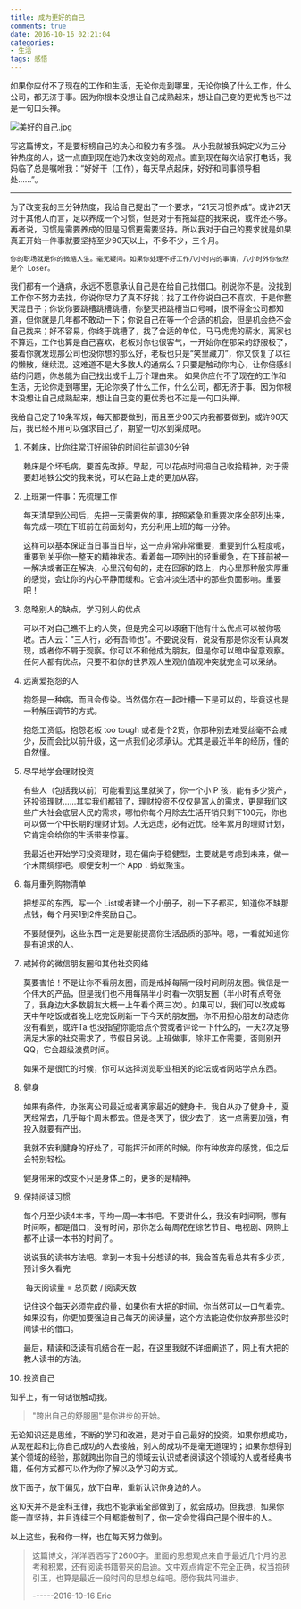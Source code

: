 ```yaml
---
title: 成为更好的自己
comments: true
date: 2016-10-16 02:21:04
categories:
- 生活
tags: 感悟
---
```


如果你应付不了现在的工作和生活，无论你走到哪里，无论你换了什么工作，什么公司，都无济于事。因为你根本没想让自己成熟起来，想让自己变的更优秀也不过是一句口头禅。
<!--more-->
![美好的自己.jpg](http://upload-images.jianshu.io/upload_images/877666-cc0d067043132eeb.jpg?imageMogr2/auto-orient/strip%7CimageView2/2/w/1240)


写这篇博文，不是要标榜自己的决心和毅力有多强。
从小我就被我妈定义为三分钟热度的人，这一点直到现在她仍未改变她的观点。直到现在每次给家打电话，我妈临了总是嘱咐我：“好好干（工作），每天早点起床，好好和同事领导相处......”。

------

   为了改变我的三分钟热度，我给自己提出了一个要求，“21天习惯养成”。或许21天对于其他人而言，足以养成一个习惯，但是对于有拖延症的我来说，或许还不够。再者说，习惯是需要养成的但是习惯更需要坚持。所以我对于自己的要求就是如果真正开始一件事就要坚持至少90天以上，不多不少，三个月。

```
你的职场就是你的微缩人生。毫无疑问。如果你处理不好工作八小时内的事情，八小时外你依然是个 Loser。
```

   我们都有一个通病，永远不愿意承认自己是在给自己找借口。别说你不是。没找到工作你不努力去找，你说你尽力了真不好找；找了工作你说自己不喜欢，于是你整天混日子；你说你要跳槽跳槽跳槽，你整天把跳槽当口号喊，恨不得全公司都知道，但你就是几年都不敢动一下；你说自己在等一个合适的机会，但是机会绝不会自己找来；好不容易，你终于跳槽了，找了合适的单位，马马虎虎的薪水，离家也不算远，工作也算是自己喜欢，老板对你也很客气，一开始你在那呆的舒服极了，接着你就发现那公司也没你想的那么好，老板也只是“笑里藏刀”，你又恢复了以往的懒散，继续混。这难道不是大多数人的通病么？只要是触动你内心，让你倍感纠结的问题，你总能为自己找出成千上万个理由来。
如果你应付不了现在的工作和生活，无论你走到哪里，无论你换了什么工作，什么公司，都无济于事。因为你根本没想让自己成熟起来，想让自己变的更优秀也不过是一句口头禅。
<!--more-->
我给自己定了10条军规，每天都要做到，而且至少90天内我都要做到，或许90天后，我已经不用可以强求自己了，期望一切水到渠成吧。

1. 不赖床，比你往常订好闹钟的时间往前调30分钟

   赖床是个坏毛病，要首先改掉。早起，可以花点时间把自己收拾精神，对于需要赶地铁公交的我来说，可以在路上走的更加从容。

2. 上班第一件事：先梳理工作

   每天清早到公司后，先把一天需要做的事，按照紧急和重要次序全部列出来，每完成一项在下班前在前面划勾，充分利用上班的每一分钟。

   这样可以基本保证当日事当日毕，这一点非常非常重要，重要到什么程度呢，重要到关乎你一整天的精神状态。看着每一项列出的轻重缓急，在下班前被一一解决或者正在解决，心里沉甸甸的，走在回家的路上，内心里那种殷实厚重的感觉，会让你的内心平静而缓和。它会冲淡生活中的那些负面影响。重要吧！

3. 忽略别人的缺点，学习别人的优点

   可以不对自己瞧不上的人笑，但是完全可以琢磨下他有什么优点可以被你吸收。古人云：“三人行，必有吾师也”。不要说没有，说没有那是你没有认真发现，或者你不屑于观察。你可以不和他成为朋友，但是你可以暗中留意观察。任何人都有优点，只要不和你的世界观人生观价值观冲突就完全可以采纳。

4. 远离爱抱怨的人

   抱怨是一种病，而且会传染。当然偶尔在一起吐槽一下是可以的，毕竟这也是一种解压调节的方式。

   抱怨工资低，抱怨老板 too tough 或者是个2货，你那种别去难受丝毫不会减少，反而会比以前升级，这一点我们必须承认。尤其是最近半年的经历，懂的自然懂。

5. 尽早地学会理财投资

   有些人（包括我以前）可能看到这里就笑了，你一个小 P 孩，能有多少资产，还投资理财......其实我们都错了，理财投资不仅仅是富人的需求，更是我们这些广大社会底层人民的需求，哪怕你每个月除去生活开销只剩下100元，你也可以做一个中长期的理财计划。人无远虑，必有近忧。经年累月的理财计划，它肯定会给你的生活带来惊喜。

   我最近也开始学习投资理财，现在偏向于稳健型，主要就是考虑到未来，做一个未雨绸缪吧。顺便安利一个 App：蚂蚁聚宝。

6. 每月重列购物清单

   把想买的东西，写一个 List或者建一个小册子，别一下子都买，知道你不缺那点钱，每个月买1到2件奖励自己。

   不要随便列，这些东西一定是要能提高你生活品质的那种。嗯，一看就知道你是有追求的人。

7. 戒掉你的微信朋友圈和其他社交网络

   莫要害怕！不是让你不看朋友圈，而是戒掉每隔一段时间刷朋友圈。微信是一个伟大的产品，但是我们也不用每隔半小时看一次朋友圈（半小时有点夸张了，我身边大多数朋友大概一上午看个两三次）。如果可以，我们可以改成每天中午吃饭或者晚上吃完饭刷新一下今天的朋友圈，你不用担心朋友的动态你没有看到，或许Ta 也没指望你能给点个赞或者评论一下什么的，一天2次足够满足大家的社交需求了，节假日另说。上班做事，除非工作需要，否则别开QQ，它会超级浪费时间。

   如果不是很忙的时候，你可以选择浏览职业相关的论坛或者网站学点东西。

8. 健身

   如果有条件，办张离公司最近或者离家最近的健身卡。我自从办了健身卡，夏天经常去，几乎每个周末都去。但是冬天了，很少去了，这一点需要加强，有投入就要有产出。

   我就不安利健身的好处了，可能挥汗如雨的时候，你有种放弃的感觉，但之后会特别轻松。

   健身带来的改变不只是身体上的，更多的是精神。

9. 保持阅读习惯

   每个月至少读4本书，平均一周一本书吧。不要讲什么，我没有时间啊，哪有时间啊，都是借口，没有时间，那你怎么每周花在综艺节目、电视剧、网购上都不止读一本书的时间了。

   说说我的读书方法吧。拿到一本我十分想读的书，我会首先看总共有多少页，预计多久看完

   ​	每天阅读量 = 总页数 / 阅读天数

   记住这个每天必须完成的量，如果你有大把的时间，你当然可以一口气看完。如果没有，你更加要强迫自己每天的阅读量，这个方法能迫使你放弃那些没时间读书的借口。

   最后，精读和泛读有机结合在一起，在这里我就不详细阐述了，网上有大把的教人读书的方法。

10. 投资自己

   知乎上，有一句话很触动我。

   > "跨出自己的舒服圈"是你进步的开始。

   无论知识还是思维，不断的学习和改进，是对于自己最好的投资。如果你想成功，从现在起和比你自己成功的人去接触，别人的成功不是毫无道理的；如果你想得到某个领域的经验，那就跨出你自己的领域去认识或者阅读这个领域的人或者经典书籍，任何方式都可以作为你了解以及学习的方式。

   放下面子，放下偏见，放下自卑，重新认识你身边的人。

这10天并不是金科玉律，我也不能承诺全部做到了，就会成功。但我想，如果你能一直坚持，并且连续三个月都能做到了，你一定会觉得自己是个很牛的人。

以上这些，我和你一样，也在每天努力做到。

> 这篇博文，洋洋洒洒写了2600字。里面的思想观点来自于最近几个月的思考和积累，还有阅读书籍带来的启迪。文中观点肯定不完全正确，权当抱砖引玉，也算是最近一段时间的思想总结吧。愿你我共同进步。
>
> ------2016-10-16  Eric
